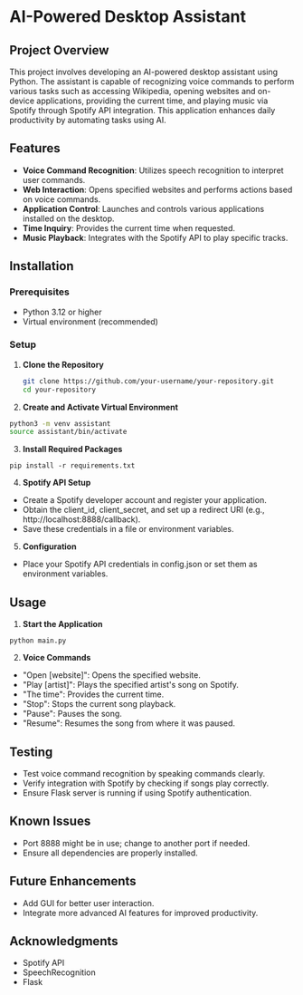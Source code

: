 # AI-Powered Desktop Assistant

## Project Overview

This project involves developing an AI-powered desktop assistant using Python. The assistant is capable of recognizing voice commands to perform various tasks such as accessing Wikipedia, opening websites and on-device applications, providing the current time, and playing music via Spotify through Spotify API integration. This application enhances daily productivity by automating tasks using AI.

## Features

- **Voice Command Recognition**: Utilizes speech recognition to interpret user commands.
- **Web Interaction**: Opens specified websites and performs actions based on voice commands.
- **Application Control**: Launches and controls various applications installed on the desktop.
- **Time Inquiry**: Provides the current time when requested.
- **Music Playback**: Integrates with the Spotify API to play specific tracks.

## Installation

### Prerequisites

- Python 3.12 or higher
- Virtual environment (recommended)

### Setup

1. **Clone the Repository**

   ```bash
   git clone https://github.com/your-username/your-repository.git
   cd your-repository

2. **Create and Activate Virtual Environment**
```bash
python3 -m venv assistant
source assistant/bin/activate
```

3. **Install Required Packages**
```
pip install -r requirements.txt
```
4. **Spotify API Setup**
- Create a Spotify developer account and register your application.
- Obtain the client_id, client_secret, and set up a redirect URI (e.g., http://localhost:8888/callback).
- Save these credentials in a file or environment variables.

5. **Configuration**
- Place your Spotify API credentials in config.json or set them as environment variables.

## Usage

1. **Start the Application**
```
python main.py
```
2. **Voice Commands**

- "Open [website]": Opens the specified website.
- "Play [artist]": Plays the specified artist's song on Spotify.
- "The time": Provides the current time.
- "Stop": Stops the current song playback.
- "Pause": Pauses the song.
- "Resume": Resumes the song from where it was paused.

## Testing
- Test voice command recognition by speaking commands clearly.
- Verify integration with Spotify by checking if songs play correctly.
- Ensure Flask server is running if using Spotify authentication.

## Known Issues
- Port 8888 might be in use; change to another port if needed.
- Ensure all dependencies are properly installed.

## Future Enhancements
- Add GUI for better user interaction.
- Integrate more advanced AI features for improved productivity.

## Acknowledgments
- Spotify API
- SpeechRecognition
- Flask


